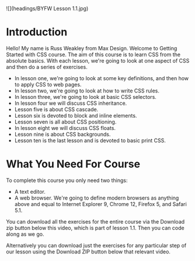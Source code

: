 ![](headings/BYFW Lesson 1.1.jpg)

# Introduction

Hello! My name is Russ Weakley from Max Design. Welcome to Getting Started with CSS course. The aim of this course is to learn CSS from the absolute basics. With each lesson, we're going to look at one aspect of CSS and then do a series of exercises.

- In lesson one, we're going to look at some key definitions, and then how to apply CSS to web pages.
- In lesson two, we're going to look at how to write CSS rules.
- In lesson three, we're going to look at basic CSS selectors.
- In lesson four we will discuss CSS inheritance.
- Lesson five is about CSS cascade.
- Lesson six is devoted to block and inline elements.
- Lesson seven is all about CSS positioning.
- In lesson eight we will discuss CSS floats.
- Lesson nine is about CSS backgrounds.
- Lesson ten is the last lesson and is devoted to basic print CSS.

# What You Need For Course

To complete this course you only need two things:

- A text editor.
- A web browser. We're going to define modern browsers as anything above and equal to Internet Explorer 9, Chrome 12, Firefox 5, and Safari 5.1.

You can download all the exercises for the entire course via the Download zip button below this video, which is part of lesson 1.1. Then you can code along as we go.

Alternatively you can download just the exercises for any particular step of our lesson using the Download ZIP button below that relevant video.
